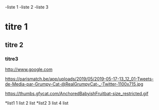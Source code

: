 -liste 1
-liste 2
-liste 3

# titre 1

## titre 2

### titre3

http://www.google.com

https://parismatch.be/app/uploads/2019/05/2019-05-17-13_12_01-Tweets-de-Media-par-Grumpy-Cat-@RealGrumpyCat-_-Twitter-1100x715.jpg

https://thumbs.gfycat.com/AnchoredBabyishFruitbat-size_restricted.gif

*list1
	1 list
	2 list
*list2
	3 list
	4 list

<script type="text/html">
   <p>louloul</p>
</script>

